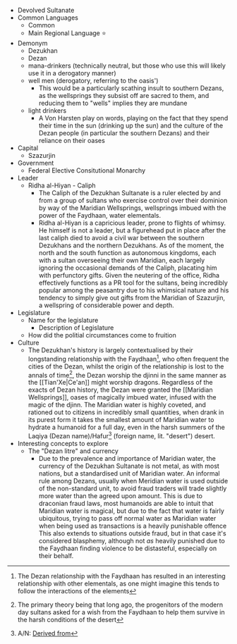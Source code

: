 - Devolved Sultanate
- Common Languages
	- Common
	- Main Regional Language ⭐
- Demonym
	- Dezukhan
	- Dezan
	- mana-drinkers (technically neutral, but those who use this will likely use it in a derogatory manner)
	- well men (derogatory, referring to the oasis')
		- This would be a particularly scathing insult to southern Dezans, as the wellsprings they subsist off are sacred to them, and reducing them to "wells" implies they are mundane
	- light drinkers
		- A Von Harsten play on words, playing on the fact that they spend their time in the sun (drinking up the sun) and the culture of the Dezan people (in particular the southern Dezans) and their reliance on their oases
- Capital
	- Szazurjin
- Government
	- Federal Elective Consitutional Monarchy
- Leader
	- Ridha al-Hiyan - Caliph
		- The Caliph of the Dezukhan Sultanate is a ruler elected by and from a group of sultans who exercise control over their dominion by way of the Maridian Wellsprings, wellsprings imbued with the power of the Faydhaan, water elementals.
		- Ridha al-Hiyan is a capricious leader, prone to flights of whimsy.
		  He himself is not a leader, but a figurehead put in place after the last caliph died to avoid a civil war between the southern Dezukhans and the northern Dezukhans.
		  As of the moment, the north and the south function as autonomous kingdoms, each with a sultan overseeing their own Maridian, each largely ignoring the occasional demands of the Caliph, placating him with perfunctory gifts.
		  Given the neutering of the office, Ridha effectively functions as a PR tool for the sultans, being incredibly popular among the peasantry due to his whimsical nature and his tendency to simply give out gifts from the Maridian of Szazurjin, a wellspring of considerable power and depth.
- Legislature
	- Name for the legislature
		- Description of Legislature
	- How did the politial circumstances come to fruition
- Culture
	- The Dezukhan's history is largely contextualised by their longstanding relationship with the Faydhaan[^1], who often frequent the cities of the Dezan, whilst the origin of the relationship is lost to the annals of time[^2], the Dezan worship the djinni in the same manner as the [[Tian'Xe|Ce'an]] might worship dragons.
	  Regardless of the exacts of Dezan history, the Dezan were granted the [[Maridian Wellsprings]], oases of magically imbued water, infused with the magic of the djinn.
	  The Maridian water is highly coveted, and rationed out to citizens in incredibly small quantities, when drank in its purest form it takes the smallest amount of Maridian water to hydrate a humanoid for a full day, even in the harsh summers of the Laqiya (Dezan name)/Hafur[^3] (foreign name, lit. "desert") desert.
- Interesting concepts to explore
	- The "Dezan litre" and currency
		- Due to the prevalence and importance of Maridian water, the currency of the Dezukhan Sultanate is not metal, as with most nations, but a standardised unit of Maridian water.
		  An informal rule among Dezans, usually when Meridian water is used outside of the non-standard unit, to avoid fraud traders will trade slightly more water than the agreed upon amount.
		  This is due to draconian fraud laws, most humanoids are able to intuit that Maridian water is magical, but due to the fact that water is fairly ubiquitous, trying to pass off normal water as Maridian water when being used as transactions is a heavily punishable offence
		  This also extends to situations outside fraud, but in that case it's considered blasphemy, although not *as* heavily punished due to the Faydhaan finding violence to be distasteful, especially on their behalf.

[^1]: The Dezan relationship with the Faydhaan has resulted in an interesting relationship with other elementals, as one might imagine this tends to follow the interactions of the elements

[^2]: The primary theory being that long ago, the progenitors of the modern day sultans asked for a wish from the Faydhaan to help them survive in the harsh conditions of the desert

[^3]: A/N: [Derived from](https://en.wiktionary.org/wiki/%D9%82%D9%81%D8%B1)
